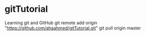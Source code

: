 # gitTutorial
Learning git and GitHub
git remote add origin "https://github.com/ahaahmed/gitTutorial.git"
git pull origin master